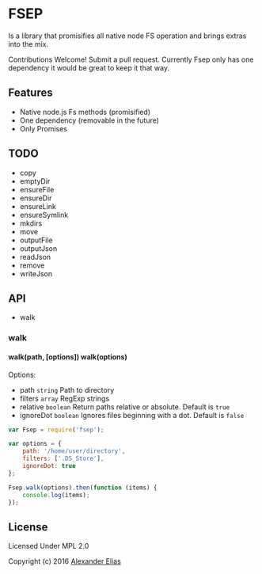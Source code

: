 # FSEP
Is a library that promisifies all native node FS operation and brings extras into the mix.

Contributions Welcome!
Submit a pull request. Currently Fsep only has one dependency it would be great to keep it that way.


## Features
- Native node.js Fs methods (promisified)
- One dependency (removable in the future)
- Only Promises


## TODO
- copy
- emptyDir
- ensureFile
- ensureDir
- ensureLink
- ensureSymlink
- mkdirs
- move
- outputFile
- outputJson
- readJson
- remove
- writeJson


## API
- walk


### walk
#### walk(path, [options])  walk(options)

Options:
- path `string` Path to directory
- filters `array` RegExp strings
- relative `boolean` Return paths relative or absolute. Default is `true`
- ignoreDot `boolean` Ignores files beginning with a dot. Default is `false`

```JavaScript
var Fsep = require('fsep');

var options = {
	path: '/home/user/directory',
	filters: ['.DS_Store'],
	ignoreDot: true
};

Fsep.walk(options).then(function (items) {
	console.log(items);
});
```


## License

Licensed Under MPL 2.0

Copyright (c) 2016 [Alexander Elias](https://github.com/AlexanderElias/)
